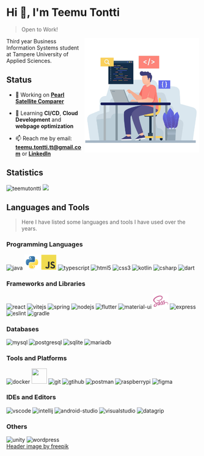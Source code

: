 # Hi 👋, I'm Teemu Tontti
> Open to Work!

<img align="right" alt="Coder coding" width="300" src="./programmer.png">
Third year Business Information Systems student at Tampere University of Applied Sciences.


<!--<img align="right" alt="Coder coding" width="400" src="coder.png">-->

## Status
- 🔭 Working on **[Pearl Satellite Comparer](https://github.com/Pearl-image-comparer/Pearl)**

- 🌱 Learning **CI/CD**, **Cloud Development** and **webpage optimization**

- 📫 Reach me by email: **teemu.tontti.tt@gmail.com** or **[LinkedIn](https://www.linkedin.com/in/tonttiteemu)**


## Statistics

<div>
  <img src="https://github-readme-stats.vercel.app/api?username=teemutontti&show_icons=true&locale=en" alt="teemutontti" />
  <img src="https://github-readme-stats.vercel.app/api/top-langs/?username=teemutontti&layout=compact" />
</div>

## Languages and Tools

> Here I have listed some languages and tools I have used over the years.

### Programming Languages
<div>
  <img src="https://cdn.jsdelivr.net/gh/devicons/devicon@latest/icons/java/java-original.svg" alt="java" width="40" height="40"/>
  <img src="https://raw.githubusercontent.com/devicons/devicon/master/icons/python/python-original.svg" alt="python" width="40" height="40"/>
  <img src="https://raw.githubusercontent.com/devicons/devicon/master/icons/javascript/javascript-original.svg" alt="javascript" width="40" height="40"/>
  <img src="https://upload.wikimedia.org/wikipedia/commons/thumb/4/4c/Typescript_logo_2020.svg/2048px-Typescript_logo_2020.svg.png" alt="typescript" width="40" height="40"/>
  <img src="https://cdn.jsdelivr.net/gh/devicons/devicon@latest/icons/html5/html5-original.svg" alt="html5" width="40" height="40"/>
  <img src="https://cdn.jsdelivr.net/gh/devicons/devicon@latest/icons/css3/css3-original.svg" alt="css3" width="40" height="40"/>
  <img src="https://cdn.jsdelivr.net/gh/devicons/devicon@latest/icons/kotlin/kotlin-original.svg" alt="kotlin" width="40" height="40"/>
  <img src="https://cdn.jsdelivr.net/gh/devicons/devicon@latest/icons/csharp/csharp-original.svg" alt="csharp" width="40" height="40"/>
  <img src="https://cdn.jsdelivr.net/gh/devicons/devicon@latest/icons/dart/dart-original.svg" alt="dart" width="40" height="40" />
</div>

### Frameworks and Libraries
<div>
  <img src="https://cdn.jsdelivr.net/gh/devicons/devicon@latest/icons/react/react-original.svg" alt="react" width="40" height="40"/>
  <img src="https://cdn.jsdelivr.net/gh/devicons/devicon@latest/icons/vitejs/vitejs-original.svg" alt="vitejs" width="40" height="40" />
  <img src="https://cdn.jsdelivr.net/gh/devicons/devicon@latest/icons/spring/spring-original.svg" alt="spring" width="40" height="40" />
  <img src="https://cdn.jsdelivr.net/gh/devicons/devicon@latest/icons/nodejs/nodejs-original.svg" alt="nodejs" width="40" height="40" />
  <img src="https://cdn.jsdelivr.net/gh/devicons/devicon@latest/icons/flutter/flutter-original.svg" alt="flutter" width="40" height="40" />
  <img src="https://cdn.jsdelivr.net/gh/devicons/devicon@latest/icons/materialui/materialui-original.svg" alt="material-ui" width="40" height="40" />
  <img src="https://raw.githubusercontent.com/devicons/devicon/master/icons/sass/sass-original.svg" alt="sass" width="40" height="40"/>
  <img src="https://cdn.jsdelivr.net/gh/devicons/devicon@latest/icons/express/express-original.svg" alt="express" width="40" height="40"  />
  <img src="https://cdn.jsdelivr.net/gh/devicons/devicon@latest/icons/eslint/eslint-original.svg" alt="eslint" width="40" height="40" />
  <img src="https://cdn.jsdelivr.net/gh/devicons/devicon@latest/icons/gradle/gradle-original.svg" alt="gradle" width="40" height="40" />
</div>

### Databases
<div>
  <img src="https://cdn.jsdelivr.net/gh/devicons/devicon@latest/icons/mysql/mysql-original.svg" alt="mysql" width="40" height="40"/>
  <img src="https://cdn.jsdelivr.net/gh/devicons/devicon@latest/icons/postgresql/postgresql-plain.svg" alt="postgresql" width="40" height="40" />
  <img src="https://cdn.jsdelivr.net/gh/devicons/devicon@latest/icons/sqlite/sqlite-original.svg" alt="sqlite" width="40" height="40"/>
  <img src="https://cdn.jsdelivr.net/gh/devicons/devicon@latest/icons/mariadb/mariadb-original.svg" alt="mariadb" width="40" height="40"/>
</div>

### Tools and Platforms
<div>
  <img src="https://cdn.jsdelivr.net/gh/devicons/devicon@latest/icons/docker/docker-original.svg" alt="docker" width="40" height="40" />
  <img src="https://cdn.jsdelivr.net/gh/devicons/devicon@latest/icons/amazonwebservices/amazonwebservices-plain-wordmark.svg" width="40" height="40" />
  <img src="https://cdn.jsdelivr.net/gh/devicons/devicon@latest/icons/git/git-original.svg" alt="git" width="40" height="40"/>
  <img src="https://cdn.jsdelivr.net/gh/devicons/devicon@latest/icons/github/github-original.svg" alt="gtihub" width="40" height="40" />
  <img src="https://cdn.jsdelivr.net/gh/devicons/devicon@latest/icons/postman/postman-original.svg" alt="postman" width="40" height="40" />
  <img src="https://cdn.jsdelivr.net/gh/devicons/devicon@latest/icons/raspberrypi/raspberrypi-original.svg" alt="raspberrypi" width="40" height="40" />
  <img src="https://cdn.jsdelivr.net/gh/devicons/devicon@latest/icons/figma/figma-original.svg" alt="figma" width="40" height="40" />
</div>

### IDEs and Editors
<div>
  <img src="https://cdn.jsdelivr.net/gh/devicons/devicon@latest/icons/vscode/vscode-original.svg" alt="vscode" width="40" height="40" />
  <img src="https://cdn.jsdelivr.net/gh/devicons/devicon@latest/icons/intellij/intellij-original.svg" alt="intellij" width="40" height="40" />
  <img src="https://cdn.jsdelivr.net/gh/devicons/devicon@latest/icons/androidstudio/androidstudio-original.svg" alt="android-studio" width="40" height="40" />
  <img src="https://cdn.jsdelivr.net/gh/devicons/devicon@latest/icons/visualstudio/visualstudio-original.svg" alt="visualstudio" width="40" height="40" />
  <img src="https://cdn.jsdelivr.net/gh/devicons/devicon@latest/icons/datagrip/datagrip-original.svg" alt="datagrip" width="40" height="40" />
</div>

### Others
<img src="https://cdn.jsdelivr.net/gh/devicons/devicon@latest/icons/unity/unity-original.svg" alt="unity" width="40" height="40"/>
<img src="https://cdn.jsdelivr.net/gh/devicons/devicon@latest/icons/wordpress/wordpress-plain.svg" alt="wordpress" width="40" height="40" />

<br>
<a href="https://www.freepik.com/free-vector/colourful-illustration-programmer-working_5483080.htm#fromView=search&page=1&position=0&uuid=82decf55-7274-4dd3-807e-5ef119c00086">Header image by freepik</a>
